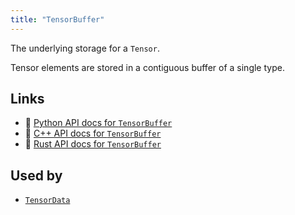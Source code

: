 ```yaml
---
title: "TensorBuffer"
---
```


The underlying storage for a `Tensor`.

Tensor elements are stored in a contiguous buffer of a single type.


## Links
 * 🐍 [Python API docs for `TensorBuffer`](https://ref.rerun.io/docs/python/stable/common/datatypes#rerun.datatypes.TensorBuffer)
 * 🌊 [C++ API docs for `TensorBuffer`](https://ref.rerun.io/docs/cpp/stable/structrerun_1_1datatypes_1_1TensorBuffer.html?speculative-link)
 * 🦀 [Rust API docs for `TensorBuffer`](https://docs.rs/rerun/latest/rerun/datatypes/enum.TensorBuffer.html)


## Used by

* [`TensorData`](../datatypes/tensor_data.md)
